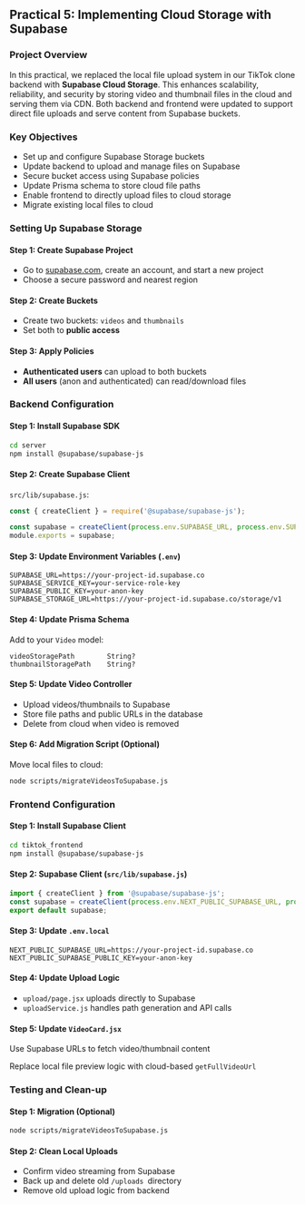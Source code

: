 ## Practical 5: Implementing Cloud Storage with Supabase

### Project Overview
In this practical, we replaced the local file upload system in our TikTok clone backend with **Supabase Cloud Storage**. This enhances scalability, reliability, and security by storing video and thumbnail files in the cloud and serving them via CDN. Both backend and frontend were updated to support direct file uploads and serve content from Supabase buckets.

### Key Objectives
- Set up and configure Supabase Storage buckets
- Update backend to upload and manage files on Supabase
- Secure bucket access using Supabase policies
- Update Prisma schema to store cloud file paths
- Enable frontend to directly upload files to cloud storage
- Migrate existing local files to cloud

### Setting Up Supabase Storage

#### Step 1: Create Supabase Project
- Go to [supabase.com](https://supabase.com), create an account, and start a new project
- Choose a secure password and nearest region

#### Step 2: Create Buckets
- Create two buckets: `videos` and `thumbnails`
- Set both to **public access**

#### Step 3: Apply Policies
- **Authenticated users** can upload to both buckets
- **All users** (anon and authenticated) can read/download files

### Backend Configuration

#### Step 1: Install Supabase SDK
```bash
cd server
npm install @supabase/supabase-js
```

#### Step 2: Create Supabase Client
`src/lib/supabase.js`:
```js
const { createClient } = require('@supabase/supabase-js');

const supabase = createClient(process.env.SUPABASE_URL, process.env.SUPABASE_SERVICE_KEY);
module.exports = supabase;
```

#### Step 3: Update Environment Variables (`.env`)
``` env
SUPABASE_URL=https://your-project-id.supabase.co
SUPABASE_SERVICE_KEY=your-service-role-key
SUPABASE_PUBLIC_KEY=your-anon-key
SUPABASE_STORAGE_URL=https://your-project-id.supabase.co/storage/v1
```

#### Step 4: Update Prisma Schema
Add to your `Video` model:
```prisma
videoStoragePath        String?
thumbnailStoragePath    String?
```

#### Step 5: Update Video Controller
- Upload videos/thumbnails to Supabase
- Store file paths and public URLs in the database
- Delete from cloud when video is removed

#### Step 6: Add Migration Script (Optional)
Move local files to cloud:
```bash
node scripts/migrateVideosToSupabase.js
```

### Frontend Configuration
#### Step 1: Install Supabase Client
``` bash
cd tiktok_frontend
npm install @supabase/supabase-js
```

#### Step 2: Supabase Client (`src/lib/supabase.js`)
``` js
import { createClient } from '@supabase/supabase-js';
const supabase = createClient(process.env.NEXT_PUBLIC_SUPABASE_URL, process.env.NEXT_PUBLIC_SUPABASE_PUBLIC_KEY);
export default supabase;
```

#### Step 3: Update `.env.local`
``` env
NEXT_PUBLIC_SUPABASE_URL=https://your-project-id.supabase.co
NEXT_PUBLIC_SUPABASE_PUBLIC_KEY=your-anon-key
```

#### Step 4: Update Upload Logic
- `upload/page.jsx` uploads directly to Supabase
- `uploadService.js` handles path generation and API calls

#### Step 5: Update `VideoCard.jsx`
Use Supabase URLs to fetch video/thumbnail content

Replace local file preview logic with cloud-based `getFullVideoUrl`

### Testing and Clean-up
#### Step 1: Migration (Optional)
```bash
node scripts/migrateVideosToSupabase.js
```
#### Step 2: Clean Local Uploads
- Confirm video streaming from Supabase
- Back up and delete old `/uploads `directory
- Remove old upload logic from backend